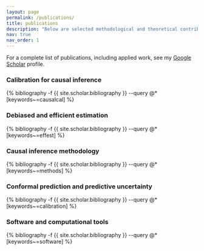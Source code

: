 ```yaml
---
layout: page
permalink: /publications/
title: publications
description: "Below are selected methodological and theoretical contributions."
nav: true
nav_order: 1
---
```



For a complete list of publications, including applied work, see my [Google Scholar](https://scholar.google.com/citations?user=0bwP0i4AAAAJ&hl=en&authuser=1) profile.

<div class="publications">


<h3>Calibration for causal inference</h3>
{% bibliography -f {{ site.scholar.bibliography }} --query @*[keywords~=causalcal] %}

<h3>Debiased and efficient estimation</h3>
{% bibliography -f {{ site.scholar.bibliography }} --query @*[keywords~=effest] %}

<h3>Causal inference methodology</h3>
{% bibliography -f {{ site.scholar.bibliography }} --query @*[keywords~=methods] %}

<h3>Conformal prediction and predictive uncertainty</h3>
{% bibliography -f {{ site.scholar.bibliography }} --query @*[keywords~=calibration] %}

<h3>Software and computational tools</h3>
{% bibliography -f {{ site.scholar.bibliography }} --query @*[keywords~=software] %}


</div>
